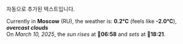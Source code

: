
자동으로 추가된 텍스트입니다.

<!--START_SECTION:weather:moscow-->
Currently in **Moscow** (RU), the weather is: **0.2°C** (feels like **-2.0°C**), ***overcast clouds***<br/>
On *March 10, 2025*, the *sun rises* at 🌅**06:58** and *sets* at 🌇**18:21**.
<!--END_SECTION:weather-->
